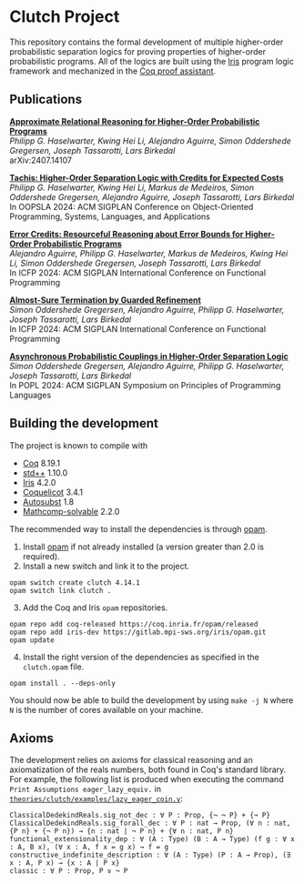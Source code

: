 # Clutch Project

This repository contains the formal development of multiple higher-order probabilistic separation logics for proving properties of higher-order probabilistic programs.
All of the logics are built using the [Iris](https://iris-project.org) program logic framework and mechanized in the [Coq proof assistant](https://coq.inria.fr/).

## Publications

[**Approximate Relational Reasoning for Higher-Order Probabilistic Programs**](https://arxiv.org/abs/2407.14107)<br>
*Philipp G. Haselwarter, Kwing Hei Li, Alejandro Aguirre, Simon Oddershede Gregersen, Joseph Tassarotti, Lars Birkedal*<br>
arXiv:2407.14107

[**Tachis: Higher-Order Separation Logic with Credits for Expected Costs**](https://doi.org/10.1145/3689753)<br>
*Philipp G. Haselwarter, Kwing Hei Li, Markus de Medeiros, Simon Oddershede Gregersen, Alejandro Aguirre, Joseph Tassarotti, Lars Birkedal*<br>
In OOPSLA 2024: ACM SIGPLAN Conference on Object-Oriented Programming, Systems, Languages, and Applications

[**Error Credits: Resourceful Reasoning about Error Bounds for Higher-Order Probabilistic Programs**](https://doi.org/10.1145/3674635)<br>
*Alejandro Aguirre, Philipp G. Haselwarter, Markus de Medeiros, Kwing Hei Li, Simon Oddershede Gregersen, Joseph Tassarotti, Lars Birkedal*<br>
In ICFP 2024: ACM SIGPLAN International Conference on Functional Programming

[**Almost-Sure Termination by Guarded Refinement**](https://doi.org/10.1145/3674632) <br>
*Simon Oddershede Gregersen, Alejandro Aguirre, Philipp G. Haselwarter, Joseph Tassarotti, Lars Birkedal*<br>
In ICFP 2024: ACM SIGPLAN International Conference on Functional Programming

[**Asynchronous Probabilistic Couplings in Higher-Order Separation Logic**](https://dl.acm.org/doi/10.1145/3632868)<br>
*Simon Oddershede Gregersen, Alejandro Aguirre, Philipp G. Haselwarter, Joseph Tassarotti, Lars Birkedal*<br>
In POPL 2024: ACM SIGPLAN Symposium on Principles of Programming Languages

## Building the development

The project is known to compile with

- [Coq](https://coq.inria.fr/) 8.19.1
- [std++](https://gitlab.mpi-sws.org/iris/stdpp) 1.10.0
- [Iris](https://gitlab.mpi-sws.org/iris/iris/) 4.2.0
- [Coquelicot](https://gitlab.inria.fr/coquelicot/coquelicot/) 3.4.1
- [Autosubst](https://github.com/coq-community/autosubst) 1.8
- [Mathcomp-solvable](https://github.com/math-comp/math-comp) 2.2.0

The recommended way to install the dependencies is through [opam](https://opam.ocaml.org/doc/Install.html).

1. Install [opam](https://opam.ocaml.org/doc/Install.html) if not already installed (a version greater than 2.0 is required).
2. Install a new switch and link it to the project.
```
opam switch create clutch 4.14.1
opam switch link clutch .
```
3. Add the Coq and Iris `opam` repositories.
```
opam repo add coq-released https://coq.inria.fr/opam/released
opam repo add iris-dev https://gitlab.mpi-sws.org/iris/opam.git
opam update
```
4. Install the right version of the dependencies as specified in the `clutch.opam` file.
```
opam install . --deps-only
```

You should now be able to build the development by using `make -j N` where `N` is the number of cores available on your machine.

## Axioms

The development relies on axioms for classical reasoning and an axiomatization of the reals numbers, both found in Coq's standard library. For example, the following list is produced when executing the command `Print Assumptions eager_lazy_equiv.` in [`theories/clutch/examples/lazy_eager_coin.v`](theories/clutch/examples/lazy_eager_coin.v):

```
ClassicalDedekindReals.sig_not_dec : ∀ P : Prop, {¬ ¬ P} + {¬ P}
ClassicalDedekindReals.sig_forall_dec : ∀ P : nat → Prop, (∀ n : nat, {P n} + {¬ P n}) → {n : nat | ¬ P n} + {∀ n : nat, P n}
functional_extensionality_dep : ∀ (A : Type) (B : A → Type) (f g : ∀ x : A, B x), (∀ x : A, f x = g x) → f = g
constructive_indefinite_description : ∀ (A : Type) (P : A → Prop), (∃ x : A, P x) → {x : A | P x}
classic : ∀ P : Prop, P ∨ ¬ P
```

